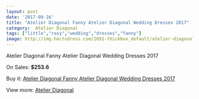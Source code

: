```yaml
---
layout: post
date: '2017-09-16'
title: "Atelier Diagonal Fanny Atelier Diagonal Wedding Dresses 2017"
category:  Atelier Diagonal
tags: ["little","rosy","wedding","dresses","fanny"]
image: http://img.hectodress.com/2691-thickbox_default/atelier-diagonal-fanny-atelier-diagonal-wedding-dresses-2013.jpg
---
```

Atelier Diagonal Fanny Atelier Diagonal Wedding Dresses 2017

On Sales: **$253.6**
<a href="https://www.hectodress.com/-atelier-diagonal/1537-atelier-diagonal-fanny-atelier-diagonal-wedding-dresses-2013.html"><amp-img layout="responsive" width="600" height="600" src="//img.hectodress.com/2691-thickbox_default/atelier-diagonal-fanny-atelier-diagonal-wedding-dresses-2013.jpg" alt="Atelier Diagonal Fanny Atelier Diagonal Wedding Dresses 2017 0" /></a>
<a href="https://www.hectodress.com/-atelier-diagonal/1537-atelier-diagonal-fanny-atelier-diagonal-wedding-dresses-2013.html"><amp-img layout="responsive" width="600" height="600" src="//img.hectodress.com/2693-thickbox_default/atelier-diagonal-fanny-atelier-diagonal-wedding-dresses-2013.jpg" alt="Atelier Diagonal Fanny Atelier Diagonal Wedding Dresses 2017 1" /></a>
<a href="https://www.hectodress.com/-atelier-diagonal/1537-atelier-diagonal-fanny-atelier-diagonal-wedding-dresses-2013.html"><amp-img layout="responsive" width="600" height="600" src="//img.hectodress.com/2692-thickbox_default/atelier-diagonal-fanny-atelier-diagonal-wedding-dresses-2013.jpg" alt="Atelier Diagonal Fanny Atelier Diagonal Wedding Dresses 2017 2" /></a>

Buy it: [Atelier Diagonal Fanny Atelier Diagonal Wedding Dresses 2017](https://www.hectodress.com/-atelier-diagonal/1537-atelier-diagonal-fanny-atelier-diagonal-wedding-dresses-2013.html "Atelier Diagonal Fanny Atelier Diagonal Wedding Dresses 2017")

View more: [ Atelier Diagonal](https://www.hectodress.com/22--atelier-diagonal " Atelier Diagonal")